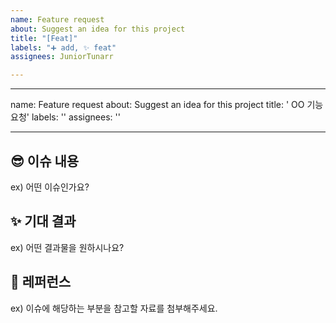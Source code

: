```yaml
---
name: Feature request
about: Suggest an idea for this project
title: "[Feat]"
labels: "➕ add, ✨ feat"
assignees: JuniorTunarr

---
```


---

name: Feature request
about: Suggest an idea for this project
title: ' OO 기능 요청'
labels: ''
assignees: ''

---

## 😎 이슈 내용

ex) 어떤 이슈인가요?

## ✨ 기대 결과

ex) 어떤 결과물을 원하시나요?

## 📸 레퍼런스

ex) 이슈에 해당하는 부분을 참고할 자료를 첨부해주세요.
